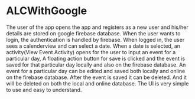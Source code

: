 # ALCWithGoogle

The user of the app opens the app and registers as a new user and his/her details are stored on google firebase database.
When the user wants to login, the authentication is handled by firebase.
When logged in, the user sees a calenderview and can select a date. 
When a date is selected, an activity(View Event Activity) opens for the user to input an event for a particular day,
A floating action button for save is clicked and the event is saved for that particular day locally and also on the firebase database.
An event for a particular day can be edited and saved both locally and online on the firebase database.
After the event is saved it can be deleted. And it will be deleted on both the local and online database.
The UI is very simple to use and easy to understand.

